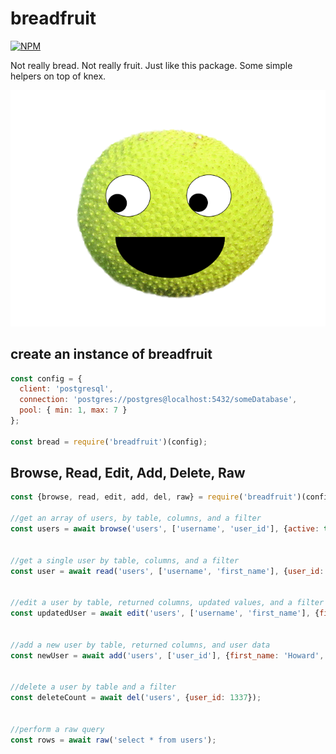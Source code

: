 # breadfruit

[![NPM](https://nodei.co/npm/breadfruit.png?compact=true)](https://nodei.co/npm/breadfruit/)

Not really bread. Not really fruit. Just like this package.  Some simple helpers on top of knex.

![breadfruit](happy_breadfruit.png)

## create an instance of breadfruit

```javascript
const config = {
  client: 'postgresql',
  connection: 'postgres://postgres@localhost:5432/someDatabase',
  pool: { min: 1, max: 7 }
};

const bread = require('breadfruit')(config);
```

## Browse, Read, Edit, Add, Delete, Raw

```javascript
const {browse, read, edit, add, del, raw} = require('breadfruit')(config);

//get an array of users, by table, columns, and a filter
const users = await browse('users', ['username', 'user_id'], {active: true});


//get a single user by table, columns, and a filter
const user = await read('users', ['username', 'first_name'], {user_id: 1337});


//edit a user by table, returned columns, updated values, and a filter
const updatedUser = await edit('users', ['username', 'first_name'], {first_name: 'Howard'}, {user_id: 1337});


//add a new user by table, returned columns, and user data
const newUser = await add('users', ['user_id'], {first_name: 'Howard', username: 'howitzer'});


//delete a user by table and a filter
const deleteCount = await del('users', {user_id: 1337});


//perform a raw query
const rows = await raw('select * from users');

```
